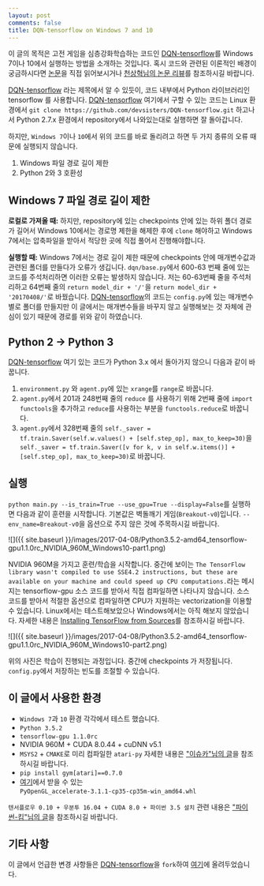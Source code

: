 ```yaml
---
layout: post
comments: false
title: DQN-tensorflow on Windows 7 and 10
---
```



이 글의 목적은 고전 게임을 심층강화학습하는 코드인 [DQN-tensorflow](https://github.com/devsisters/DQN-tensorflow)를 Windows 7이나 10에서 실행하는 방법을 소개하는 것입니다. 혹시 코드와 관련된 이론적인 배경이 궁금하시다면 [논문](http://home.uchicago.edu/~arij/journalclub/papers/2015_Mnih_et_al.pdf)을 직접 읽어보시거나 [천상혁님의 논문 리뷰](http://sanghyukchun.github.io/90/)를 참조하시길 바랍니다.

[DQN-tensorflow](https://github.com/devsisters/DQN-tensorflow) 라는 제목에서 알 수 있듯이, 코드 내부에서 Python 라이브러리인 tensorflow 를 사용합니다. [DQN-tensorflow](https://github.com/devsisters/DQN-tensorflow) 여기에서 구할 수 있는 코드는 Linux 환경에서 `git clone https://github.com/devsisters/DQN-tensorflow.git` 하고나서 Python 2.7.x 환경에서 repository에서 나와있는대로 실행하면 잘 돌아갑니다.

하지만, `Windows 7`이나 `10`에서 위의 코드를 바로 돌리려고 하면 두 가지 종류의 오류 때문에 실행되지 않습니다.

  1.  Windows 파일 경로 길이 제한
  2.  Python 2와 3 호환성

## Windows 7 파일 경로 길이 제한
**로컬로 가져올 때:** 하지만, repository에 있는 checkpoints 안에 있는 하위 폴더 경로가 길어서 Windows 10에서는 경로명 제한을 해제한 후에 `clone` 해야하고 Windows 7에서는 압축파일을 받아서 적당한 곳에 직접 풀어서 진행해야합니다.

**실행할 때:** Windows 7에서는 경로 길이 제한 때문에 checkpoints 안에 매개변수값과 관련된 폴더를 만들다가 오류가 생깁니다. `dqn/base.py`에서 600-63 번째 줄에 있는 코드를 주석처리하면 이러한 오류는 발생하지 않습니다. 저는 60-63번째 줄을 주석처리하고 64번째 줄의 `return model_dir + '/'`을 `return model_dir + '20170408/'`로 바꿨습니다. [DQN-tensorflow](https://github.com/devsisters/DQN-tensorflow)의 코드는 `config.py`에 있는 매개변수별로 폴더를 만들지만 이 글에서는 매개변수들을 바꾸지 않고 실행해보는 것 자체에 관심이 있기 때문에 경로를 위와 같이 하였습니다.


## Python 2 → Python 3
[DQN-tensorflow](https://github.com/devsisters/DQN-tensorflow) 여기 있는 코드가 Python 3.x 에서 돌아가지 않으니 다음과 같이 바꿉니다.

1. `environment.py` 와 `agent.py`에 있는 `xrange`를 `range`로 바꿉니다.
2. `agent.py`에서 201과 248번째 줄의 `reduce` 를 사용하기 위해 2번째 줄에 `import functools`을 추가하고 `reduce`를 사용하는 부분을 `functools.reduce`로 바꿉니다.
3. `agent.py`에서 328번째 줄의 `self._saver = tf.train.Saver(self.w.values() + [self.step_op], max_to_keep=30)`을 `self._saver = tf.train.Saver([v for k, v in self.w.items()] + [self.step_op], max_to_keep=30)`로 바꿉니다.


## 실행
`python main.py --is_train=True --use_gpu=True --display=False`를 실행하면 다음과 같이 훈련을 시작합니다. 기본값은 벽돌깨기 게임(`Breakout-v0`)입니다. `--env_name=Breakout-v0`을 옵션으로 주지 않은 것에 주목하시길 바랍니다.

![]({{ site.baseurl }}/images/2017-04-08/Python3.5.2-amd64_tensorflow-gpu1.1.0rc_NVIDIA_960M_Windows10-part1.png)

NVIDIA 960M을 가지고 훈련/학습을 시작합니다. 중간에 보이는 `The TensorFlow library wasn't compiled to use SSE4.2 instructions, but these are available on your machine and could speed up CPU computations.`라는 메시지는 tensorflow-gpu 소스 코드를 받아서 직접 컴파일하면 나타나지 않습니다. 소스 코드를 받아서 적절한 옵션으로 컴파일하면 CPU가 지원하는 vectorization을 이용할 수 있습니다. Linux에서는 테스트해보았으나 Windows에서는 아직 해보지 않았습니다. 자세한 내용은 [Installing TensorFlow from Sources](https://www.tensorflow.org/install/install_sources)를 참조하시길 바랍니다.

![]({{ site.baseurl }}/images/2017-04-08/Python3.5.2-amd64_tensorflow-gpu1.1.0rc_NVIDIA_960M_Windows10-part2.png)

위의 사진은 학습이 진행되는 과정입니다. 중간에 checkpoints 가 저장됩니다. `config.py`에서 저장하는 빈도를 조절할 수 있습니다.

## 이 글에서 사용한 환경
- `Windows 7`과 `10` 환경 각각에서 테스트 했습니다.
- `Python 3.5.2`
- `tensorflow-gpu 1.1.0rc`
- NVIDIA 960M + CUDA 8.0.44 + cuDNN v5.1
- `MSYS2` + `CMAKE`로 미리 컴파일한 `atari-py` 자세한 내용은 ["이슈카"님의 글](http://ishuca.tistory.com/390)을 참조하시길 바랍니다.
- `pip install gym[atari]==0.7.0`
- [여기](http://www.lfd.uci.edu/~gohlke/pythonlibs/)에서 받을 수 있는 `PyOpenGL_accelerate‑3.1.1‑cp35‑cp35m‑win_amd64.whl`

`텐서플로우 0.10 + 우분투 16.04 + CUDA 8.0 + 파이썬 3.5 설치` 관련 내용은 ["파이썬-킴"님의 글](http://pythonkim.tistory.com/71)을 참조하시길 바랍니다.


## 기타 사항
이 글에서 언급한 변경 사항들은 [DQN-tensorflow](https://github.com/devsisters/DQN-tensorflow)을 `fork`하여 [여기](https://github.com/danielykim/DQN-tensorflow)에 올려두었습니다.

